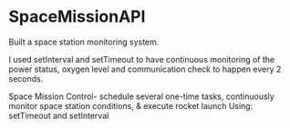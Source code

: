 # SpaceMissionAPI
Built a space station monitoring system.

I used setInterval and setTimeout to have continuous monitoring of the power status, oxygen level and communication check to happen every 2 seconds. 

Space Mission Control- schedule several one-time tasks, continuously monitor space station conditions, & execute rocket launch Using: setTimeout and setInterval 
